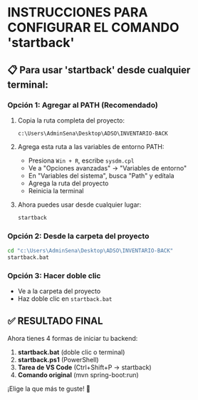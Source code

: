# INSTRUCCIONES PARA CONFIGURAR EL COMANDO 'startback'

## 📋 Para usar 'startback' desde cualquier terminal:

### Opción 1: Agregar al PATH (Recomendado)
1. Copia la ruta completa del proyecto:
   ```
   c:\Users\AdminSena\Desktop\ADSO\INVENTARIO-BACK
   ```

2. Agrega esta ruta a las variables de entorno PATH:
   - Presiona `Win + R`, escribe `sysdm.cpl`
   - Ve a "Opciones avanzadas" → "Variables de entorno"
   - En "Variables del sistema", busca "Path" y edítala
   - Agrega la ruta del proyecto
   - Reinicia la terminal

3. Ahora puedes usar desde cualquier lugar:
   ```bash
   startback
   ```

### Opción 2: Desde la carpeta del proyecto
```bash
cd "c:\Users\AdminSena\Desktop\ADSO\INVENTARIO-BACK"
startback.bat
```

### Opción 3: Hacer doble clic
- Ve a la carpeta del proyecto
- Haz doble clic en `startback.bat`

## ✅ RESULTADO FINAL

Ahora tienes 4 formas de iniciar tu backend:

1. **startback.bat** (doble clic o terminal)
2. **startback.ps1** (PowerShell)
3. **Tarea de VS Code** (Ctrl+Shift+P → startback)
4. **Comando original** (mvn spring-boot:run)

¡Elige la que más te guste! 🚀
